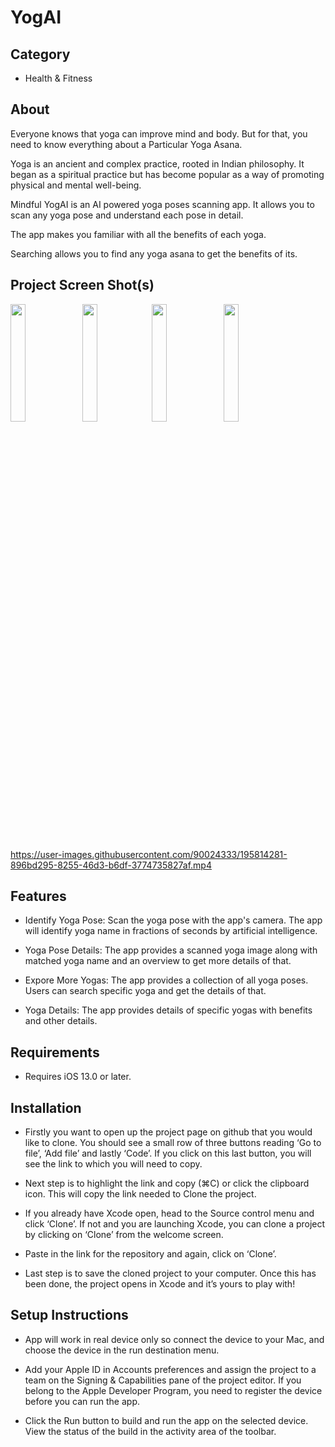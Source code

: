 # YogAI

## Category
- Health & Fitness

## About
Everyone knows that yoga can improve mind and body. But for that, you need to know everything about a Particular Yoga Asana.

Yoga is an ancient and complex practice, rooted in Indian philosophy. It began as a spiritual practice but has become popular as a way of promoting physical and mental well-being. 

Mindful YogAI is an AI powered yoga poses scanning app. It allows you to scan any yoga pose and understand each pose in detail.

The app makes you familiar with all the benefits of each yoga. 

Searching allows you to find any yoga asana to get the benefits of its.

## Project Screen Shot(s)
<img src="https://user-images.githubusercontent.com/90024333/195810063-6eef5fdd-18a3-4201-8d2d-377f3bb8af07.PNG" height="22%" width="22%"> <img src ="https://user-images.githubusercontent.com/90024333/195810088-d2ea1ace-5986-4150-be4a-2287d1fbe7f8.PNG" height="22%" width="22%"><img src ="https://user-images.githubusercontent.com/90024333/195814869-8f349328-14db-45ee-90dc-1b00b7463e6f.PNG" height="22%" width="22%"> <img src ="https://user-images.githubusercontent.com/90024333/195815030-a7276e0f-2c80-4aa5-a376-5973da584cb1.PNG" height="22%" width="22%">

https://user-images.githubusercontent.com/90024333/195814281-896bd295-8255-46d3-b6df-3774735827af.mp4

## Features
- Identify Yoga Pose: Scan the yoga pose with the app's camera. The app will identify yoga name in fractions of seconds by artificial intelligence.

- Yoga Pose Details: The app provides a scanned yoga image along with matched yoga name and an overview to get more details of that.

- Expore More Yogas: The app provides a collection of all yoga poses. Users can search specific yoga and get the details of that.

- Yoga Details: The app provides details of specific yogas with benefits and other details.

## Requirements
- Requires iOS 13.0 or later.

## Installation
- Firstly you want to open up the project page on github that you would like to clone. You should see a small row of three buttons reading ‘Go to file’, ‘Add file’ and lastly ‘Code’. If you click on this last button, you will see the link to which you will need to copy.

- Next step is to highlight the link and copy (⌘C) or click the clipboard icon. This will copy the link needed to Clone the project.

- If you already have Xcode open, head to the Source control menu and click ‘Clone’. If not and you are launching Xcode, you can clone a project by clicking on ‘Clone’ from the welcome screen.

- Paste in the link for the repository and again, click on ‘Clone’.

- Last step is to save the cloned project to your computer. Once this has been done, the project opens in Xcode and it’s yours to play with!

## Setup Instructions
- App will work in real device only so connect the device to your Mac, and choose the device in the run destination menu.

-  Add your Apple ID in Accounts preferences and assign the project to a team on the Signing & Capabilities pane of the project editor. If you belong to the Apple Developer Program, you need to register the device before you can run the app.

- Click the Run button to build and run the app on the selected device. View the status of the build in the activity area of the toolbar.
